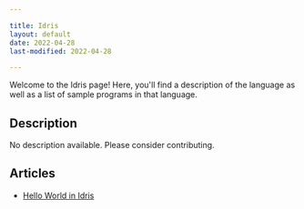 ```yaml
---

title: Idris
layout: default
date: 2022-04-28
last-modified: 2022-04-28

---
```


Welcome to the Idris page! Here, you'll find a description of the language as well as a list of sample programs in that language.

## Description

No description available. Please consider contributing.

## Articles

- [Hello World in Idris](https://sampleprograms.io/projects/hello-world/idris)